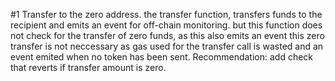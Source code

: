 #1                 Transfer to the zero address.
  the transfer function, transfers funds to the recipient and emits an event for off-chain monitoring. but this function does not check for the transfer of zero funds, as this also emits an event this zero transfer is not neccessary as gas used for the transfer call is wasted and an event emited when no token has been sent. 
Recommendation: add check that reverts if transfer amount is zero.